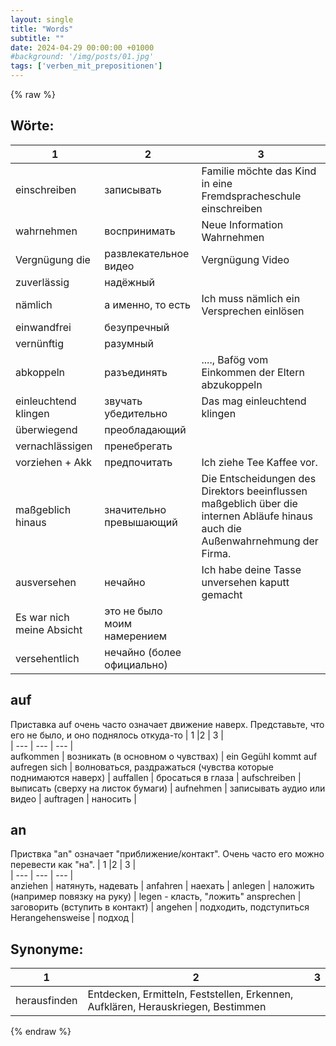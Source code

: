 ```yaml
---
layout: single
title: "Words"
subtitle: ""
date: 2024-04-29 00:00:00 +01000
#background: '/img/posts/01.jpg'
tags: ['verben_mit_prepositionen']
---
```


{% raw %}
## Wörte:

| 1  |2  | 3 |  
| --- | --- | --- | 
einschreiben | записывать | Familie möchte das Kind in eine Fremdspracheschule einschreiben
wahrnehmen | воспринимать | Neue Information Wahrnehmen
Vergnügung die | развлекательное видео | Vergnügung Video 
zuverlässig | надёжный | |
nämlich | а именно, то есть | Ich muss nämlich ein Versprechen einlösen
einwandfrei | безупречный | 
vernünftig | разумный | 
abkoppeln | разъединять | ...., Bafög vom Einkommen der Eltern abzukoppeln
einleuchtend klingen | звучать убедительно | Das mag einleuchtend klingen
überwiegend | преобладающий | 
vernachlässigen | пренебрегать | 
vorziehen + Akk | предпочитать | Ich ziehe Tee Kaffee vor.
maßgeblich hinaus | значительно превышающий | Die Entscheidungen des Direktors beeinflussen maßgeblich über die internen Abläufe hinaus auch die Außenwahrnehmung der Firma.
ausversehen | нечайно | Ich habe deine Tasse unversehen kaputt gemacht
Es war nich meine Absicht | это не было моим намерением | 
versehentlich | нечайно (более официально) |


## auf

Приставка auf очень часто означает движение наверх. Представьте, что его не было, и оно поднялось откуда-то
| 1  |2  | 3 |  
| --- | --- | --- |  
aufkommen | возникать (в основном о чувствах) | ein Gegühl kommt auf
aufregen sich | волноваться, раздражаться (чувства которые поднимаются наверх) | 
auffallen | бросаться в глаза | 
aufschreiben | выписать (сверху на листок бумаги) | 
aufnehmen | записывать аудио или видео | 
auftragen | наносить | 

## an
Приствка "an" означает "приближение/контакт". Очень часто его можно перевести как "на". 
| 1  |2  | 3 |  
| --- | --- | --- |  
anziehen | натянуть, надевать | 
anfahren | наехать | 
anlegen | наложить (например повязку на руку) | legen - класть, "ложить"
ansprechen | заговорить (вступить в контакт) | 
angehen | подходить, подступиться
Herangehensweise | подход | 




## Synonyme:
| 1  |2  | 3 |  
| --- | --- | --- |  
herausfinden | Entdecken, Ermitteln, Feststellen, Erkennen, Aufklären, Herauskriegen, Bestimmen | 




{% endraw %}

